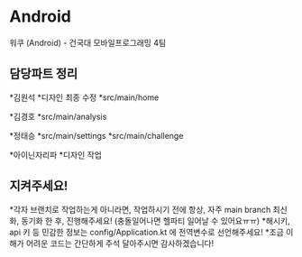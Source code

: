 # Android
워쿠 (Android) - 건국대 모바일프로그래밍 4팀


## 담당파트 정리
*김원석
 *디자인 최종 수정
 *src/main/home

*김경호
 *src/main/analysis 

*정태승
 *src/main/settings
 *src/main/challenge

*아이닌자리파
 *디자인 작업

## 지켜주세요!
*각자 브랜치로 작업하는게 아니라면, 작업하시기 전에 항상, 자주 main branch 최신화, 동기화 한 후, 진행해주세요! (충돌일어나면 헬파티 일어날 수 있어요ㅠㅠ)
*해시키, api 키 등 민감한 정보는 config/Application.kt 에 전역변수로 선언해주세요!
*조금 이해가 어려운 코드는 간단하게 주석 달아주시면 감사하겠습니다!
